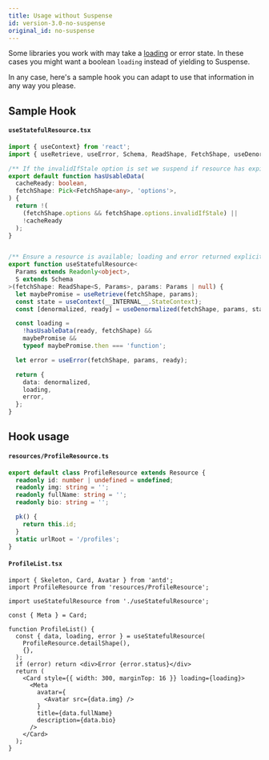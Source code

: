 ```yaml
---
title: Usage without Suspense
id: version-3.0-no-suspense
original_id: no-suspense
---
```


Some libraries you work with may take a [loading](https://ant.design/components/card/#components-card-demo-loading) or error state.
In these cases you might want a boolean `loading` instead of yielding to Suspense.

In any case, here's a sample hook you can adapt to use that information in any
way you please.

## Sample Hook

#### `useStatefulResource.tsx`

```typescript
import { useContext} from 'react';
import { useRetrieve, useError, Schema, ReadShape, FetchShape, useDenormalized, __INTERNAL__ } from 'rest-hooks';

/** If the invalidIfStale option is set we suspend if resource has expired */
export default function hasUsableData(
  cacheReady: boolean,
  fetchShape: Pick<FetchShape<any>, 'options'>,
) {
  return !(
    (fetchShape.options && fetchShape.options.invalidIfStale) ||
    !cacheReady
  );
}


/** Ensure a resource is available; loading and error returned explicitly. */
export function useStatefulResource<
  Params extends Readonly<object>,
  S extends Schema
>(fetchShape: ReadShape<S, Params>, params: Params | null) {
  let maybePromise = useRetrieve(fetchShape, params);
  const state = useContext(__INTERNAL__.StateContext);
  const [denormalized, ready] = useDenormalized(fetchShape, params, state);

  const loading =
    !hasUsableData(ready, fetchShape) &&
    maybePromise &&
    typeof maybePromise.then === 'function';

  let error = useError(fetchShape, params, ready);

  return {
    data: denormalized,
    loading,
    error,
  };
}
```

## Hook usage

#### `resources/ProfileResource.ts`

```typescript
export default class ProfileResource extends Resource {
  readonly id: number | undefined = undefined;
  readonly img: string = '';
  readonly fullName: string = '';
  readonly bio: string = '';

  pk() {
    return this.id;
  }
  static urlRoot = '/profiles';
}
```

#### `ProfileList.tsx`

```tsx
import { Skeleton, Card, Avatar } from 'antd';
import ProfileResource from 'resources/ProfileResource';

import useStatefulResource from './useStatefulResource';

const { Meta } = Card;

function ProfileList() {
  const { data, loading, error } = useStatefulResource(
    ProfileResource.detailShape(),
    {},
  );
  if (error) return <div>Error {error.status}</div>
  return (
    <Card style={{ width: 300, marginTop: 16 }} loading={loading}>
      <Meta
        avatar={
          <Avatar src={data.img} />
        }
        title={data.fullName}
        description={data.bio}
      />
    </Card>
  );
}
```
